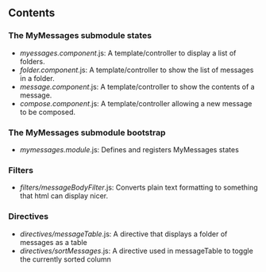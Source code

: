 ## Contents

### The MyMessages submodule states

- *myessages.component*.js: A template/controller to display a list of folders.
- *folder.component*.js: A template/controller to show the list of messages in a folder.
- *message.component*.js: A template/controller to show the contents of a message.
- *compose.component*.js: A template/controller allowing a new message to be composed.

### The MyMessages submodule bootstrap

- *mymessages.module*.js: Defines and registers MyMessages states

### Filters

- *filters/messageBodyFilter*.js: Converts plain text formatting to something that html can display nicer.

### Directives

- *directives/messageTable*.js: A directive that displays a folder of messages as a table
- *directives/sortMessages*.js: A directive used in messageTable to toggle the currently sorted column
